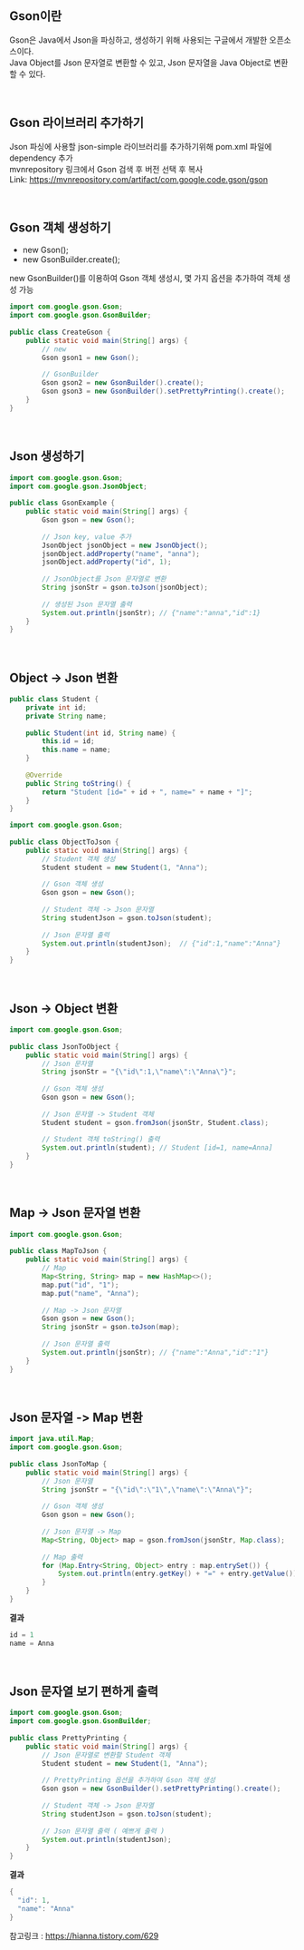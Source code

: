 ## Gson이란
Gson은 Java에서 Json을 파싱하고, 생성하기 위해 사용되는 구글에서 개발한 오픈소스이다.<br>
Java Object를 Json 문자열로 변환할 수 있고, Json 문자열을 Java Object로 변환할 수 있다.

<br>

## Gson 라이브러리 추가하기
Json 파싱에 사용할 json-simple 라이브러리를 추가하기위해 pom.xml 파일에 dependency 추가<br>
mvnrepository 링크에서 Gson 검색 후 버전 선택 후 복사<br>
Link: https://mvnrepository.com/artifact/com.google.code.gson/gson

<br>

## Gson 객체 생성하기
- new Gson();
- new GsonBuilder.create();

new GsonBuilder()를 이용하여 Gson 객체 생성시, 몇 가지 옵션을 추가하여 객체 생성 가능
```java
import com.google.gson.Gson;
import com.google.gson.GsonBuilder;
 
public class CreateGson {
    public static void main(String[] args) {
        // new
        Gson gson1 = new Gson();
 
        // GsonBuilder
        Gson gson2 = new GsonBuilder().create();
        Gson gson3 = new GsonBuilder().setPrettyPrinting().create();
    }
}
```

<br>

## Json 생성하기
```java
import com.google.gson.Gson;
import com.google.gson.JsonObject;
 
public class GsonExample {
    public static void main(String[] args) {
        Gson gson = new Gson();
 
        // Json key, value 추가
        JsonObject jsonObject = new JsonObject();
        jsonObject.addProperty("name", "anna");
        jsonObject.addProperty("id", 1);
 
        // JsonObject를 Json 문자열로 변환
        String jsonStr = gson.toJson(jsonObject);
 
        // 생성된 Json 문자열 출력
        System.out.println(jsonStr); // {"name":"anna","id":1} 
    }
}
```

<br>

## Object -> Json 변환
```java
public class Student {
    private int id;
    private String name;
 
    public Student(int id, String name) {
        this.id = id;
        this.name = name;
    }
 
    @Override
    public String toString() {
        return "Student [id=" + id + ", name=" + name + "]";
    }
}
```
```java
import com.google.gson.Gson;
 
public class ObjectToJson {
    public static void main(String[] args) {
        // Student 객체 생성
        Student student = new Student(1, "Anna");
 
        // Gson 객체 생성
        Gson gson = new Gson();
 
        // Student 객체 -> Json 문자열
        String studentJson = gson.toJson(student);
 
        // Json 문자열 출력
        System.out.println(studentJson);  // {"id":1,"name":"Anna"}
    }
}
```

<br>

## Json -> Object 변환
```java
import com.google.gson.Gson;
 
public class JsonToObject {
    public static void main(String[] args) {
        // Json 문자열
        String jsonStr = "{\"id\":1,\"name\":\"Anna\"}";
 
        // Gson 객체 생성
        Gson gson = new Gson();
 
        // Json 문자열 -> Student 객체
        Student student = gson.fromJson(jsonStr, Student.class);
 
        // Student 객체 toString() 출력
        System.out.println(student); // Student [id=1, name=Anna]
    }
}
```

<br>

## Map -> Json 문자열 변환
```java
import com.google.gson.Gson;
 
public class MapToJson {
    public static void main(String[] args) {
        // Map
        Map<String, String> map = new HashMap<>();
        map.put("id", "1");
        map.put("name", "Anna");
 
        // Map -> Json 문자열
        Gson gson = new Gson();
        String jsonStr = gson.toJson(map);
 
        // Json 문자열 출력
        System.out.println(jsonStr); // {"name":"Anna","id":"1"}
    }
}
```

<br>

## Json 문자열 -> Map 변환
```java
import java.util.Map;
import com.google.gson.Gson;
 
public class JsonToMap {
    public static void main(String[] args) {
        // Json 문자열
        String jsonStr = "{\"id\":\"1\",\"name\":\"Anna\"}";
 
        // Gson 객체 생성
        Gson gson = new Gson();
 
        // Json 문자열 -> Map
        Map<String, Object> map = gson.fromJson(jsonStr, Map.class);
 
        // Map 출력
        for (Map.Entry<String, Object> entry : map.entrySet()) {
            System.out.println(entry.getKey() + "=" + entry.getValue());
        }
    }
}
```
**결과**
```java
id = 1
name = Anna
```

<br>

## Json 문자열 보기 편하게 출력
```java
import com.google.gson.Gson;
import com.google.gson.GsonBuilder;
 
public class PrettyPrinting {
    public static void main(String[] args) {
        // Json 문자열로 변환할 Student 객체
        Student student = new Student(1, "Anna");
 
        // PrettyPrinting 옵션을 추가하여 Gson 객체 생성
        Gson gson = new GsonBuilder().setPrettyPrinting().create();
 
        // Student 객체 -> Json 문자열
        String studentJson = gson.toJson(student);
 
        // Json 문자열 출력 ( 예쁘게 출력 )
        System.out.println(studentJson);
    }
}
```
**결과**
```java
{
  "id": 1,
  "name": "Anna"
}
```

참고링크 : https://hianna.tistory.com/629
